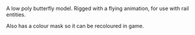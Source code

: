 A low poly butterfly model.
Rigged with a flying animation, for use with rail entities.

Also has a colour mask so it can be recoloured in game.

